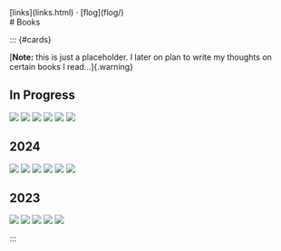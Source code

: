 <title>Books</title>
<nav class="secondary">[links](links.html) &centerdot; [flog](flog/)</nav>
# Books

<style>
#cards img {
  all: revert;
  min-width: 10vw;
  max-width: 15vw;
  max-height: 600px;
  object-fit: cover;
  border-radius: 2px;
}

.flex {
  gap: 10px;
  justify-content: flex-start;
  flex-wrap: wrap;
}
</style>

::: {#cards}
 <!-- for CSS specificity >.< -->

[**Note:** this is just a placeholder. I later on plan to write my thoughts on certain books I read...]{.warning}

## In Progress
<div class="flex">
<img src="/assets/img/garden/books/lhod.jpg" />
<img src="/assets/img/garden/books/idiot.jpg" />
<img src="/assets/img/garden/books/toolsforconviviality.jpg" />
<img src="/assets/img/garden/books/piranesi.jpg" />
<img src="/assets/img/garden/books/dune.webp" />
<img src="/assets/img/garden/books/prideandprejudice.jpg" />
<div></div>
</div>

## 2024

<div class="flex">
<img src="/assets/img/garden/books/gita.jpg" />
<img src="/assets/img/garden/books/leguintombs.jpg" />
<img src="/assets/img/garden/books/leguinlathe.jpg" />
<img src="/assets/img/garden/books/hitzthought.jpg" />
<img src="/assets/img/garden/books/jacksonessence.jpg" />
<img src="/assets/img/garden/books/snowcrash.jpg" />
<div></div>
</div>

## 2023

<div class="flex">
<img src="/assets/img/garden/books/magicians.jpg" />
<img src="/assets/img/garden/books/stoner.jpg" />
<img src="/assets/img/garden/books/zevintomorrow.jpg" />
<img src="/assets/img/garden/books/androids.jpg" />
<img src="/assets/img/garden/books/leguinwizard.jpg" />
<div></div>
</div>

:::

<!--
## More
* Roadside Picnic
* Notes From Underground-->
